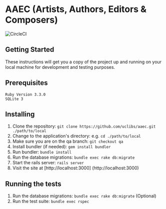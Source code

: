 # AAEC (Artists, Authors, Editors & Composers)

![CircleCI](https://img.shields.io/circleci/build/github/uclibs/aaec)

## Getting Started
These instructions will get you a copy of the project up and running on your local machine for development and testing purposes.

## Prerequisites
```
Ruby Version 3.3.0
SQLite 3
```

## Installing
1. Clone the repository: `git clone https://github.com/uclibs/aaec.git ./path/to/local`
1. Change to the application's directory: e.g. `cd ./path/to/local`
1. Make sure you are on the qa branch: `git checkout qa`
1. Install bundler (if needed): `gem install bundler`
1. Run bundler: `bundle install`
1. Run the database migrations: `bundle exec rake db:migrate`
1. Start the rails server: `rails server`
1. Visit the site at [http://localhost:3000] (http://localhost:3000)

## Running the tests
1. Run the database migrations: ```bundle exec rake db:migrate``` (Optional)
1. Run the test suite: ```bundle exec rspec```